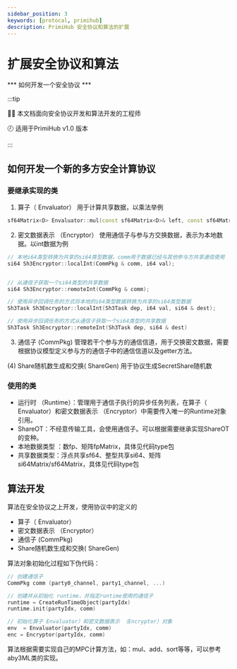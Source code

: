 ```yaml
---
sidebar_position: 3
keywords: [protocal, primihub]
description: PrimiHub 安全协议和算法的扩展
---
```


# 扩展安全协议和算法

*** 如何开发一个安全协议 *** 

:::tip

👨‍🎓 本文档面向安全协议开发和算法开发的工程师

🕗 适用于PrimiHub v1.0 版本

:::

## 如何开发一个新的多方安全计算协议


### 要继承实现的类
1. 算子（ Envaluator）
用于计算共享数据，以乘法举例

```c++
sf64Matrix<D> Envaluator::mul(const sf64Matrix<D>& left, const sf64Matrix<D>& right)；
```

2.  密文数据表示 （Encryptor）
使用通信子与参与方交换数据，表示为本地数据。以int数据为例

```c++
// 本地i64类型转换为共享的si64类型数据，comm用于数据已经与其他参与方共享通信使用
si64 Sh3Encryptor::localInt(CommPkg & comm, i64 val);


// 从通信子获取一个si64类型的共享数据
si64 Sh3Encryptor::remoteInt(CommPkg & comm);

// 使用异步回调任务的方式将本地的i64类型数据转换为共享的si64类型数据
Sh3Task Sh3Encryptor::localInt(Sh3Task dep, i64 val, si64 & dest);

// 使用异步回调任务的方式从通信子获取一个si64类型的共享数据
Sh3Task Sh3Encryptor::remoteInt(Sh3Task dep, si64 & dest) 
```

3. 通信子 (CommPkg)
管理若干个参与方的通信信道，用于交换密文数据，需要根据协议模型定义参与方的通信子中的通信信道以及getter方法。

(4) Share随机数生成和交换( ShareGen)
用于协议生成SecretShare随机数

### 使用的类
- 运行时 （Runtime）：管理用于通信子执行的异步任务列表，在算子（ Envaluator）和密文数据表示 （Encryptor）中需要传入唯一的Runtime对象引用。
- ShareOT：不经意传输工具，会使用通信子。可以根据需要继承实现ShareOT的变种。
- 本地数据类型  ：数fp、矩阵fpMatrix，具体见代码type包
- 共享数据类型：浮点共享sf64、整型共享si64、矩阵si64Matrix/sf64Matrix，具体见代码type包

## 算法开发
算法在安全协议之上开发，使用协议中的定义的
- 算子（ Envaluator）
- 密文数据表示 （Encryptor）
- 通信子 (CommPkg)
- Share随机数生成和交换( ShareGen)

算法对象初始化过程如下伪代码：
```c++ 
// 创建通信子
CommPkg comm (party0_channel, party1_channel, ...)

// 创建并从初始化 runtime，并指定runtime使用的通信子
runtime = CreateRunTimeObject(partyIdx)
runtime.init(partyIdx, comm)

// 初始化算子 Envaluator）和密文数据表示 （Encryptor）对象
env  = Envaluator(partyIdx, comm)
enc = Encryptor(partyIdx, comm)
```

算法根据需要实现自己的MPC计算方法，如：mul、add、sort等等，可以参考aby3ML类的实现。
